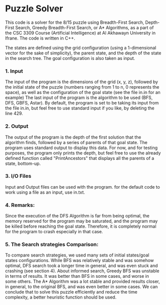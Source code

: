 # Puzzle Solver
This code is a solver for the 8/15 puzzle using Breadth-First Search, Depth-First Search, Greedy Breadth-First Search, or A* Algorithms, as a part of the CSC 3309 Course (Artificial Intelligence) at Al Akhawayn University in Ifrane. The code is written in C++.

The states are defined using the grid configuration (using a 1-dimensional vector for the sake of simplicity), the parent state, and the depth of the state in the search tree. The goal configuration is also taken as input.

### 1. Input
The input of the program is the dimensions of the grid (x, y, z), followed by the initial state of the puzzle (numbers ranging from 1 to n, 0 represents the space), as well as the configuration of the goal state (see the file in.in for an example) The last input of the program is the algorithm to be used (BFS, DFS, GBFS, Astar). By default, the program is set to be taking its input from the file in.in, but feel free to use standard input if you like, by deleting the line 429.

### 2. Output
The output of the program is the depth of the first solution that the algorithm finds, followed by a series of parents of that goal state. The program uses standard output to display this data. For now, and for testing purposes, the program only prints the depth, but feel free to use the already defined function called "PrintAncestors" that displays all the parents of a state, bottom-up.

### 3. I/O Files
Input and Output files can be used with the program. for the default code to work using a file as an input, use in.txt.

### 4. Remarks:
Since the execution of the DFS Algorithm is far from being optimal, the memory reserved for the program may be saturated, and the program may be killed before reaching the goal state. Therefore, it is completely normal for the program to crash especially in that case.

### 5. The Search strategies Comparison:
To compare search strategies, we used many sets of initial states/goal states configurations. While BFS was relatively stable and was somehow optimal, DFS search took a longer time in general, and was even stuck and crashing (see section 4). About informed search, Greedy BFS was unstable in terms of results. It was better than BFS in some cases, and worse in some others. The A* Algorithm was a lot stable and provided results closer, in general, to the original BFS, and was even better in some cases. We can conclude that to solve this puzzle efficiently and reduce the time complexity, a better heuristic function should be used.
